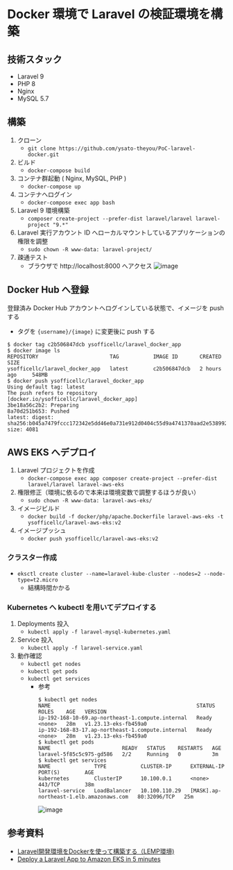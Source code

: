 # Docker 環境で Laravel の検証環境を構築

## 技術スタック

* Laravel 9
* PHP 8
* Nginx
* MySQL 5.7

## 構築

1. クローン
   * `git clone https://github.com/ysato-theyou/PoC-laravel-docker.git`
2. ビルド
   * `docker-compose build`
3. コンテナ群起動 ( Nginx, MySQL, PHP )
   * `docker-compose up`
4. コンテナへログイン
   * `docker-compose exec app bash`
5. Laravel 9 環境構築
   * `composer create-project --prefer-dist laravel/laravel laravel-project "9.*"`
6. Laravel 実行アカウント ID へローカルマウントしているアプリケーションの権限を調整
   * `sudo chown -R www-data: laravel-project/`
7. 疎通テスト
   * ブラウザで http://localhost:8000 へアクセス
    ![image](https://user-images.githubusercontent.com/108514223/209458663-b29aabd4-e209-43d0-a0a9-4d9746165e91.png)


## Docker Hub へ登録

登録済み Docker Hub アカウントへログインしている状態で、イメージを push する

- タグを `{username}/{image}` に変更後に push する
```shell
$ docker tag c2b506847dcb ysofficellc/laravel_docker_app
$ docker image ls
REPOSITORY                       TAG           IMAGE ID       CREATED         SIZE
ysofficellc/laravel_docker_app   latest        c2b506847dcb   2 hours ago     548MB
$ docker push ysofficellc/laravel_docker_app
Using default tag: latest
The push refers to repository [docker.io/ysofficellc/laravel_docker_app]
3be18a56c2b2: Preparing 
8a70d251b653: Pushed 
latest: digest: sha256:b045a7479fccc172342e5dd46e0a731e912d0404c55d9a4741370aad2e538992 size: 4081
```

## AWS EKS へデプロイ

1. Laravel プロジェクトを作成
   - `docker-compose exec app composer create-project --prefer-dist laravel/laravel laravel-aws-eks`
2. 権限修正（環境に依るので本来は環境変数で調整するほうが良い）
   - `sudo chown -R www-data: laravel-aws-eks/`
3. イメージビルド
   - `docker build -f docker/php/apache.Dockerfile laravel-aws-eks -t ysofficellc/laravel-aws-eks:v2`
4. イメージプッシュ
   - `docker push ysofficellc/laravel-aws-eks:v2`

### クラスター作成

- `eksctl create cluster --name=laravel-kube-cluster --nodes=2 --node-type=t2.micro`
  - 結構時間かかる

### Kubernetes へ kubectl を用いてデプロイする

1. Deployments 投入
   - `kubectl apply -f laravel-mysql-kubernetes.yaml`
2. Service 投入
   - `kubectl apply -f laravel-service.yaml`
3. 動作確認
   - `kubectl get nodes`
   - `kubectl get pods`
   - `kubectl get services`
     - 参考
        ```shell
        $ kubectl get nodes 
        NAME                                               STATUS   ROLES    AGE   VERSION
        ip-192-168-10-69.ap-northeast-1.compute.internal   Ready    <none>   28m   v1.23.13-eks-fb459a0
        ip-192-168-83-17.ap-northeast-1.compute.internal   Ready    <none>   28m   v1.23.13-eks-fb459a0
        $ kubectl get pods 
        NAME                       READY   STATUS    RESTARTS   AGE
        laravel-5f85c5c975-gd586   2/2     Running   0          3m
        $ kubectl get services
        NAME              TYPE           CLUSTER-IP      EXTERNAL-IP                                                                    PORT(S)        AGE
        kubernetes        ClusterIP      10.100.0.1      <none>                                                                         443/TCP        38m
        laravel-service   LoadBalancer   10.100.110.29   [MASK].ap-northeast-1.elb.amazonaws.com   80:32096/TCP   25m
        ```
        ![image](https://user-images.githubusercontent.com/108514223/209470824-66456a53-650c-4efb-a3cf-667ea90763b8.png)

## 参考資料
* [Laravel開発環境をDockerを使って構築する（LEMP環境)](https://www.torat.jp/laravel-docker-lemp/)
* [Deploy a Laravel App to Amazon EKS in 5 minutes](https://gbengaoni.com/blog/Deploy-a-Laravel-App-to-Amazon-EKS-in-5-minutes-a94a41436157)
